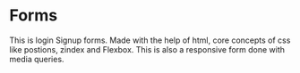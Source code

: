 # Forms
 This is login Signup forms. Made with the help of html, core concepts of css like postions, zindex and Flexbox. This is also a responsive form done with media queries.

